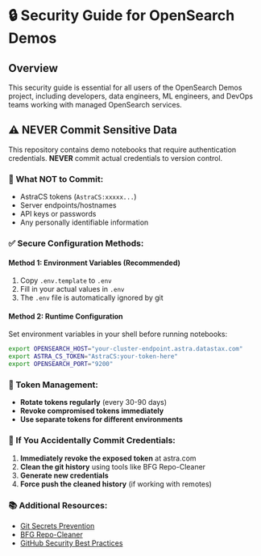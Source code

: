 # 🔒 Security Guide for OpenSearch Demos

## Overview

This security guide is essential for all users of the OpenSearch Demos project, including developers, data engineers, ML engineers, and DevOps teams working with managed OpenSearch services.

## ⚠️ NEVER Commit Sensitive Data

This repository contains demo notebooks that require authentication credentials. **NEVER** commit actual credentials to version control.

### 🚨 What NOT to Commit:
- AstraCS tokens (`AstraCS:xxxxx...`)
- Server endpoints/hostnames
- API keys or passwords
- Any personally identifiable information

### ✅ Secure Configuration Methods:

#### Method 1: Environment Variables (Recommended)
1. Copy `.env.template` to `.env`
2. Fill in your actual values in `.env`
3. The `.env` file is automatically ignored by git

#### Method 2: Runtime Configuration
Set environment variables in your shell before running notebooks:
```bash
export OPENSEARCH_HOST="your-cluster-endpoint.astra.datastax.com"
export ASTRA_CS_TOKEN="AstraCS:your-token-here"
export OPENSEARCH_PORT="9200"
```

### 🔄 Token Management:
- **Rotate tokens regularly** (every 30-90 days)
- **Revoke compromised tokens immediately**
- **Use separate tokens for different environments**

### 🚨 If You Accidentally Commit Credentials:

1. **Immediately revoke the exposed token** at astra.com
2. **Clean the git history** using tools like BFG Repo-Cleaner
3. **Generate new credentials**
4. **Force push the cleaned history** (if working with remotes)

### 📚 Additional Resources:
- [Git Secrets Prevention](https://git-secret.io/)
- [BFG Repo-Cleaner](https://rtyley.github.io/bfg-repo-cleaner/)
- [GitHub Security Best Practices](https://docs.github.com/en/code-security)